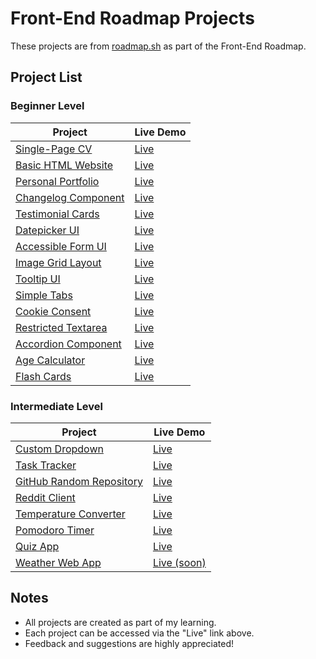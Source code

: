 # Front-End Roadmap Projects

These projects are from [roadmap.sh](https://roadmap.sh/) as part of the Front-End Roadmap.

## Project List

### Beginner Level
| Project | Live Demo |
|---------|----------|
| [Single-Page CV](https://roadmap.sh/projects/single-page-cv) | [Live](https://lefyar.github.io/roadmap.sh-fe-projects/01-Single%20Page%20CV/) |
| [Basic HTML Website](https://roadmap.sh/projects/basic-html-website) | [Live](https://lefyar.github.io/roadmap.sh-fe-projects/02-Basic%20HTML%20Website/) |
| [Personal Portfolio](https://roadmap.sh/projects/portfolio-website) | [Live](https://lefyar.github.io/roadmap.sh-fe-projects/03-Personal%20Portfolio/) |
| [Changelog Component](https://roadmap.sh/projects/changelog-component) | [Live](https://lefyar.github.io/roadmap.sh-fe-projects/04-Changelog%20Component/) |
| [Testimonial Cards](https://roadmap.sh/projects/testimonial-cards) | [Live](https://lefyar.github.io/roadmap.sh-fe-projects/05-Testimonial%20Cards/) |
| [Datepicker UI](https://roadmap.sh/projects/datepicker-ui) | [Live](https://lefyar.github.io/roadmap.sh-fe-projects/06-Datepicker%20UI/) |
| [Accessible Form UI](https://roadmap.sh/projects/accessible-form-ui) | [Live](https://lefyar.github.io/roadmap.sh-fe-projects/07-Accessible%20Form%20UI/) |
| [Image Grid Layout](https://roadmap.sh/projects/image-grid) | [Live](https://lefyar.github.io/roadmap.sh-fe-projects/08-Image%20Grid%20Layout/) |
| [Tooltip UI](https://roadmap.sh/projects/tooltip-ui) | [Live](https://lefyar.github.io/roadmap.sh-fe-projects/09-Tooltip%20UI/) |
| [Simple Tabs](https://roadmap.sh/projects/simple-tabs) | [Live](https://lefyar.github.io/roadmap.sh-fe-projects/10-Simple%20Tabs/) |
| [Cookie Consent](https://roadmap.sh/projects/cookie-consent) | [Live](https://lefyar.github.io/roadmap.sh-fe-projects/11-Cookie%20Consent/) |
| [Restricted Textarea](https://roadmap.sh/projects/restricted-textarea) | [Live](https://lefyar.github.io/roadmap.sh-fe-projects/12-Restricted%20Textarea/) |
| [Accordion Component](https://roadmap.sh/projects/accordion) | [Live](https://lefyar.github.io/roadmap.sh-fe-projects/13-Accordion%20Component/) |
| [Age Calculator](https://roadmap.sh/projects/age-calculator) | [Live](https://lefyar.github.io/roadmap.sh-fe-projects/14-Age%20Calculator/) |
| [Flash Cards](https://roadmap.sh/projects/flash-cards) | [Live](https://reyfaldyflashcards.netlify.app/) |

### Intermediate Level
| Project | Live Demo |
|---------|----------|
| [Custom Dropdown](https://roadmap.sh/projects/custom-dropdown) | [Live](https://lefyar.github.io/roadmap.sh-fe-projects/16-Custom%20Dropdown/) |
| [Task Tracker](https://roadmap.sh/projects/task-tracker-js) | [Live](https://lefyar.github.io/roadmap.sh-fe-projects/17-Task%20Tracker/) |
| [GitHub Random Repository](https://roadmap.sh/projects/github-random-repo) | [Live](https://lefyar.github.io/roadmap.sh-fe-projects/18-GitHub%20Random%20Repository/) |
| [Reddit Client](https://roadmap.sh/projects/reddit-client) | [Live](https://reyfaldyredditclient.netlify.app/) |
| [Temperature Converter](https://roadmap.sh/projects/temperature-converter) | [Live](https://lefyar.github.io/roadmap.sh-fe-projects/20-Temperature%20Converter/) |
| [Pomodoro Timer](https://roadmap.sh/projects/pomodoro-timer) | [Live](https://reyfaldypomodoro.netlify.app/) |
| [Quiz App](https://roadmap.sh/projects/quiz-app) | [Live](https://reyfaldyquizapp.netlify.app/) |
| [Weather Web App](https://roadmap.sh/projects/weather-app) | [Live (soon)](#)

## Notes
- All projects are created as part of my learning.
- Each project can be accessed via the "Live" link above.
- Feedback and suggestions are highly appreciated!
